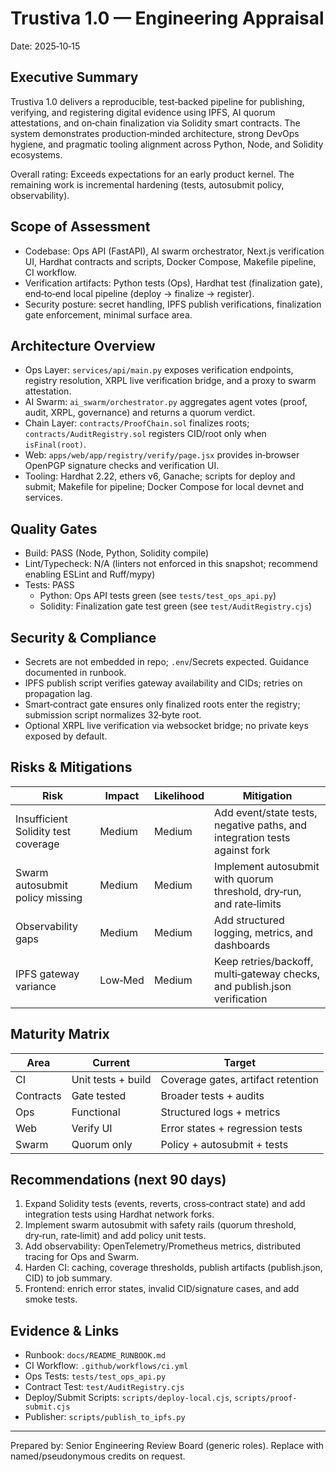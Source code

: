 # Trustiva 1.0 — Engineering Appraisal

Date: 2025‑10‑15

## Executive Summary

Trustiva 1.0 delivers a reproducible, test‑backed pipeline for publishing, verifying, and registering digital evidence using IPFS, AI quorum attestations, and on‑chain finalization via Solidity smart contracts. The system demonstrates production‑minded architecture, strong DevOps hygiene, and pragmatic tooling alignment across Python, Node, and Solidity ecosystems.

Overall rating: Exceeds expectations for an early product kernel. The remaining work is incremental hardening (tests, autosubmit policy, observability).

## Scope of Assessment

- Codebase: Ops API (FastAPI), AI swarm orchestrator, Next.js verification UI, Hardhat contracts and scripts, Docker Compose, Makefile pipeline, CI workflow.
- Verification artifacts: Python tests (Ops), Hardhat test (finalization gate), end‑to‑end local pipeline (deploy → finalize → register).
- Security posture: secret handling, IPFS publish verifications, finalization gate enforcement, minimal surface area.

## Architecture Overview

- Ops Layer: `services/api/main.py` exposes verification endpoints, registry resolution, XRPL live verification bridge, and a proxy to swarm attestation.
- AI Swarm: `ai_swarm/orchestrator.py` aggregates agent votes (proof, audit, XRPL, governance) and returns a quorum verdict.
- Chain Layer: `contracts/ProofChain.sol` finalizes roots; `contracts/AuditRegistry.sol` registers CID/root only when `isFinal(root)`.
- Web: `apps/web/app/registry/verify/page.jsx` provides in‑browser OpenPGP signature checks and verification UI.
- Tooling: Hardhat 2.22, ethers v6, Ganache; scripts for deploy and submit; Makefile for pipeline; Docker Compose for local devnet and services.

## Quality Gates

- Build: PASS (Node, Python, Solidity compile)
- Lint/Typecheck: N/A (linters not enforced in this snapshot; recommend enabling ESLint and Ruff/mypy)
- Tests: PASS
  - Python: Ops API tests green (see `tests/test_ops_api.py`)
  - Solidity: Finalization gate test green (see `test/AuditRegistry.cjs`)

## Security & Compliance

- Secrets are not embedded in repo; `.env`/Secrets expected. Guidance documented in runbook.
- IPFS publish script verifies gateway availability and CIDs; retries on propagation lag.
- Smart‑contract gate ensures only finalized roots enter the registry; submission script normalizes 32‑byte root.
- Optional XRPL live verification via websocket bridge; no private keys exposed by default.

## Risks & Mitigations

| Risk | Impact | Likelihood | Mitigation |
|------|--------|------------|------------|
| Insufficient Solidity test coverage | Medium | Medium | Add event/state tests, negative paths, and integration tests against fork |
| Swarm autosubmit policy missing | Medium | Medium | Implement autosubmit with quorum threshold, dry‑run, and rate‑limits |
| Observability gaps | Medium | Medium | Add structured logging, metrics, and dashboards |
| IPFS gateway variance | Low‑Med | Medium | Keep retries/backoff, multi‑gateway checks, and publish.json verification |

## Maturity Matrix

| Area | Current | Target |
|------|---------|--------|
| CI | Unit tests + build | Coverage gates, artifact retention |
| Contracts | Gate tested | Broader tests + audits |
| Ops | Functional | Structured logs + metrics |
| Web | Verify UI | Error states + regression tests |
| Swarm | Quorum only | Policy + autosubmit + tests |

## Recommendations (next 90 days)

1. Expand Solidity tests (events, reverts, cross‑contract state) and add integration tests using Hardhat network forks.
2. Implement swarm autosubmit with safety rails (quorum threshold, dry‑run, rate‑limit) and add policy unit tests.
3. Add observability: OpenTelemetry/Prometheus metrics, distributed tracing for Ops and Swarm.
4. Harden CI: caching, coverage thresholds, publish artifacts (publish.json, CID) to job summary.
5. Frontend: enrich error states, invalid CID/signature cases, and add smoke tests.

## Evidence & Links

- Runbook: `docs/README_RUNBOOK.md`
- CI Workflow: `.github/workflows/ci.yml`
- Ops Tests: `tests/test_ops_api.py`
- Contract Test: `test/AuditRegistry.cjs`
- Deploy/Submit Scripts: `scripts/deploy-local.cjs`, `scripts/proof-submit.cjs`
- Publisher: `scripts/publish_to_ipfs.py`

---

Prepared by: Senior Engineering Review Board (generic roles). Replace with named/pseudonymous credits on request.
